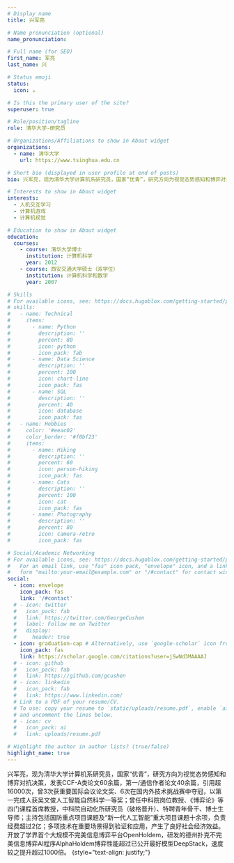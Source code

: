 ```yaml
---
# Display name
title: 兴军亮

# Name pronunciation (optional)
name_pronunciation: 

# Full name (for SEO)
first_name: 军亮
last_name: 兴

# Status emoji
status:
  icon: ☕️

# Is this the primary user of the site?
superuser: true

# Role/position/tagline
role: 清华大学-研究员

# Organizations/Affiliations to show in About widget
organizations:
  - name: 清华大学
    url: https://www.tsinghua.edu.cn

# Short bio (displayed in user profile at end of posts)
bio: 兴军亮，现为清华大学计算机系研究员，国家“优青”，研究方向为视觉态势感知和博弈对抗决策，发表CCF-A类论文60余篇，第一/通信作者论文40余篇，引用超16000次，曾3次获重要国际会议论文奖、6次在国内外技术挑战赛中夺冠，以第一完成人获吴文俊人工智能自然科学一等奖；曾任中科院岗位教授、《博弈论》等四门课程首席教授，中科院自动化所研究员（破格晋升）、特聘青年骨干、博士生导师；主持包括国防重点项目课题及“新一代人工智能”重大项目课题十余项，负责经费超过2亿；多项技术在重要场景得到验证和应用，产生了良好社会经济效益。开放了学界首个大规模不完美信息博弈平台OpenHoldem，研发的德州扑克不完美信息博弈AI程序AlphaHoldem博弈性能超过已公开最好模型DeepStack，速度较之提升超过1000倍。

# Interests to show in About widget
interests:
  - 人机交互学习
  - 计算机游戏
  - 计算机视觉

# Education to show in About widget
education:
  courses:
    - course: 清华大学博士
      institution: 计算机科学
      year: 2012
    - course: 西安交通大学硕士（双学位）
      institution: 计算机科学和数学
      year: 2007

# Skills
# For available icons, see: https://docs.hugoblox.com/getting-started/page-builder/#icons
# skills:
#   - name: Technical
#     items:
#       - name: Python
#         description: ''
#         percent: 80
#         icon: python
#         icon_pack: fab
#       - name: Data Science
#         description: ''
#         percent: 100
#         icon: chart-line
#         icon_pack: fas
#       - name: SQL
#         description: ''
#         percent: 40
#         icon: database
#         icon_pack: fas
#   - name: Hobbies
#     color: '#eeac02'
#     color_border: '#f0bf23'
#     items:
#       - name: Hiking
#         description: ''
#         percent: 60
#         icon: person-hiking
#         icon_pack: fas
#       - name: Cats
#         description: ''
#         percent: 100
#         icon: cat
#         icon_pack: fas
#       - name: Photography
#         description: ''
#         percent: 80
#         icon: camera-retro
#         icon_pack: fas

# Social/Academic Networking
# For available icons, see: https://docs.hugoblox.com/getting-started/page-builder/#icons
#   For an email link, use "fas" icon pack, "envelope" icon, and a link in the
#   form "mailto:your-email@example.com" or "/#contact" for contact widget.
social:
  - icon: envelope
    icon_pack: fas
    link: '/#contact'
  # - icon: twitter
  #   icon_pack: fab
  #   link: https://twitter.com/GeorgeCushen
  #   label: Follow me on Twitter
  #   display:
  #     header: true
  - icon: graduation-cap # Alternatively, use `google-scholar` icon from `ai` icon pack
    icon_pack: fas
    link: https://scholar.google.com/citations?user=jSwNd3MAAAAJ
  # - icon: github
  #   icon_pack: fab
  #   link: https://github.com/gcushen
  # - icon: linkedin
  #   icon_pack: fab
  #   link: https://www.linkedin.com/
  # Link to a PDF of your resume/CV.
  # To use: copy your resume to `static/uploads/resume.pdf`, enable `ai` icons in `params.yaml`,
  # and uncomment the lines below.
  # - icon: cv
  #   icon_pack: ai
  #   link: uploads/resume.pdf

# Highlight the author in author lists? (true/false)
highlight_name: true
---
```


兴军亮，现为清华大学计算机系研究员，国家“优青”，研究方向为视觉态势感知和博弈对抗决策，发表CCF-A类论文60余篇，第一/通信作者论文40余篇，引用超16000次，曾3次获重要国际会议论文奖、6次在国内外技术挑战赛中夺冠，以第一完成人获吴文俊人工智能自然科学一等奖；曾任中科院岗位教授、《博弈论》等四门课程首席教授，中科院自动化所研究员（破格晋升）、特聘青年骨干、博士生导师；主持包括国防重点项目课题及“新一代人工智能”重大项目课题十余项，负责经费超过2亿；多项技术在重要场景得到验证和应用，产生了良好社会经济效益。开放了学界首个大规模不完美信息博弈平台OpenHoldem，研发的德州扑克不完美信息博弈AI程序AlphaHoldem博弈性能超过已公开最好模型DeepStack，速度较之提升超过1000倍。
{style="text-align: justify;"}
